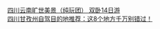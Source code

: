   
[四川云南旷世美景（纯玩团） 双卧14日游](http://www.dianyue.me/archives/294/jd1wpc5k53qw8ojt/)  
[四川甘孜州自驾目的地推荐：这8个地方千万别错过！](http://www.dianyue.me/archives/798/3b389aknhiy3fc8s/)